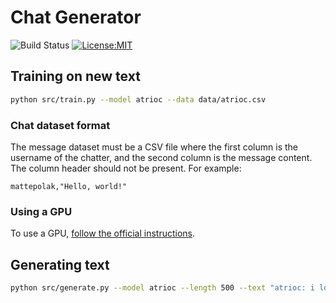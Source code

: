 # Chat Generator

![Build Status](https://github.com/matteopolak/chatterbox/actions/workflows/yapf.yml/badge.svg)
[![License:MIT](https://img.shields.io/badge/license-MIT-yellow.svg)](https://opensource.org/licenses/MIT)

## Training on new text

```bash
python src/train.py --model atrioc --data data/atrioc.csv
```

### Chat dataset format

The message dataset must be a CSV file where the first column is the username of the chatter, and the second column is the message content. The column header should not be present. For example:

```csv
mattepolak,"Hello, world!"
```

### Using a GPU

To use a GPU, [follow the official instructions](https://www.tensorflow.org/install/pip#step-by-step_instructions).

## Generating text

```bash
python src/generate.py --model atrioc --length 500 --text "atrioc: i love"
```
